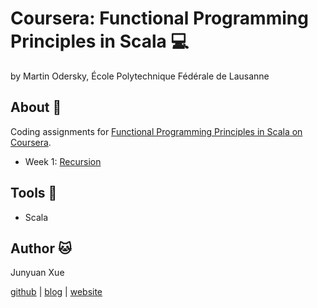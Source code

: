 # Coursera: Functional Programming Principles in Scala :computer:
by Martin Odersky, École Polytechnique Fédérale de Lausanne

## About :straight_ruler:
Coding assignments for [Functional Programming Principles in Scala on Coursera](https://www.coursera.org/learn/progfun1).

* Week 1: [Recursion](https://www.coursera.org/learn/progfun1/programming/Ey6Jf/recursion)

## Tools :wrench:
* Scala

## Author :cat:
Junyuan Xue

[github](https://github.com/junyuanxue) | [blog](https://spinningcodes.wordpress.com/) | [website](http://junyuanxue.github.io/)
